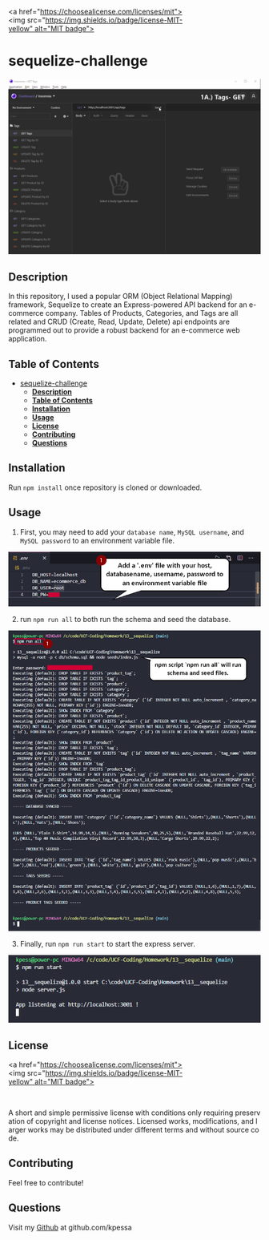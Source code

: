 <a href="https://choosealicense.com/licenses/mit"><img src="https://img.shields.io/badge/license-MIT-yellow" alt="MIT badge"></a>

# sequelize-challenge

![screencast demoing api endpoints in Insomnia](./images/screencast.gif)

## **Description**

In this repository, I used a popular ORM (Object Relational Mapping) framework, Sequelize to create an Express-powered API backend for an e-commerce company. Tables of Products, Categories, and Tags are all related and CRUD (Create, Read, Update, Delete) api endpoints are programmed out to provide a robust backend for an e-commerce web application.

## **Table of Contents**
- [sequelize-challenge](#sequelize-challenge)
  - [**Description**](#description)
  - [**Table of Contents**](#table-of-contents)
  - [**Installation**](#installation)
  - [**Usage**](#usage)
  - [**License**](#license)
  - [**Contributing**](#contributing)
  - [**Questions**](#questions)

## **Installation**

Run <code>npm install</code> once repository is cloned or downloaded.

## **Usage**

1. First, you may need to add your `database name`, `MySQL username`, and `MySQL password` to an environment variable file.

![environment variables in an .env file](./images/image-1.png)

2. run <code>npm run all</code> to both run the schema and seed the database.

![npm run all command](./images/image-2.png)

3. Finally, run `npm run start` to start the express server.

![npm run start command show express server listening on localhost 3001](./images/image-3.png)

## **License**

<a href="https://choosealicense.com/licenses/mit"><img src="https://img.shields.io/badge/license-MIT-yellow" alt="MIT badge"></a>

  <p>A short and simple permissive license with conditions only requiring preservation of copyright and license notices. Licensed works, modifications, and larger works may be distributed under different terms and without source code.</p>

## **Contributing**

Feel free to contribute!

## **Questions**

Visit my [Github](http://www.github.com/kpessa) at github.com/kpessa

